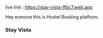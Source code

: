 live link : https://stay-vista-ffbc7.web.app

Hey everone this is Hostel Booking platfrom. 
### Stay Vista 

